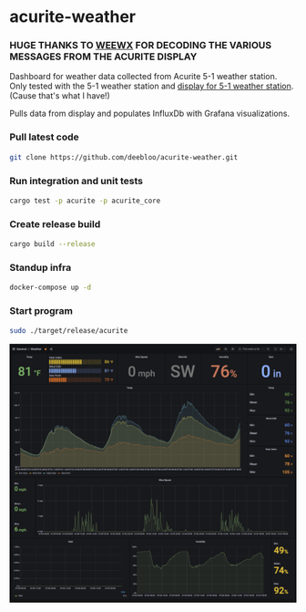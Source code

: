 # acurite-weather

### HUGE THANKS TO [WEEWX](http://weewx.com/) FOR DECODING THE VARIOUS MESSAGES FROM THE ACURITE DISPLAY

Dashboard for weather data collected from Acurite 5-1 weather station.
Only tested with the 5-1 weather station and [display for 5-1 weather station](https://www.acurite.com/shop-all/weather-instruments/weather-stations/5-in-1-color-weather-station-with-weather-ticker.html). (Cause that's what I have!)

Pulls data from display and populates InfluxDb with Grafana visualizations.

### Pull latest code

```BASH
git clone https://github.com/deebloo/acurite-weather.git
```

### Run integration and unit tests

```BASH
cargo test -p acurite -p acurite_core
```

### Create release build

```BASH
cargo build --release
```

### Standup infra

```BASH
docker-compose up -d
```

### Start program

```BASH
sudo ./target/release/acurite
```

![alt text](images/dashboard_2.png)
